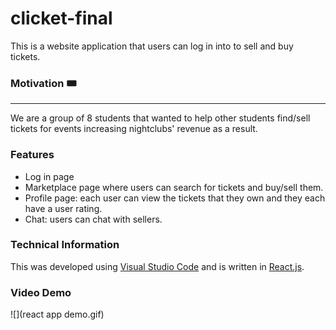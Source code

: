 # clicket-final
This is a website application that users can log in into to sell and buy tickets.

### Motivation :tickets:
----
We are a group of 8 students that wanted to help other students find/sell tickets for events increasing nightclubs' revenue as a result.

### Features
- Log in page
- Marketplace page where users can search for tickets and buy/sell them.
- Profile page: each user can view the tickets that they own and they each have a user rating.
- Chat: users can chat with sellers.
### Technical Information
This was developed using [Visual Studio Code](https://code.visualstudio.com/) and is written in [React.js](https://reactjs.org/).

### Video Demo

![](react app demo.gif)
